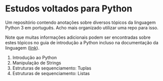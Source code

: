 # Estudos voltados para Python
 Um repositório contendo anotações sobre diversos tópicos da linguagem Python 3 em português. Acho mais organizado utilizar uma repo para isso.

 Note que muitas informações adicionais podem ser encontradas sobre estes tópicos no guia de introdução a Python incluso na documentação da linguagem ([link](https://docs.python.org/3/tutorial/index.html)).

1. Introdução ao Python
2. Manipulação de Strings
3. Estruturas de sequenciamento: Tuplas
4. Estruturas de sequenciamento: Listas
